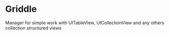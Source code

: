 # Griddle
Manager for simple work with UITableView, UICollectionView and any others collection structured views

